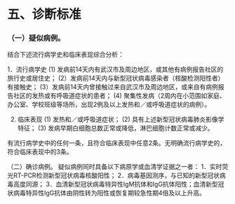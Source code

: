 # 五、诊断标准
### （一）疑似病例。
结合下述流行病学史和临床表现综合分析：

1．流行病学史
(1) 发病前14天内有武汉市及周边地区，或其他有病例报告社区的旅行史或居住史；
(2）发病前14天内与新型冠状病毒感染者（核酸检测阳性者）有接触史；
(3）发病前14天内曾接触过来自武汉市及周边地区，或来自有病例报告社区的发热或有呼吸道症状的患者；
(4) 聚集性发病（2周内在小范围如家庭、办公室、学校班级等场所，出现2例及以上发热和／或呼吸道症状的病例）。

2. 临床表现
(1) 发热和／或呼吸道症状；
(2) 具有上述新型冠状病毒肺炎影像学特征；
(3) 发病早期白细胞总数正常或降低，淋巴细胞计数正常或减少。

有流行病学史中的任何一条，且符合临床表现中任意2条。无明确流行病学史的，符合临床表现中的3条。

（二）确诊病例。
疑似病例同时具备以下病原学或血清学证据之一者： 
1．实时荧光RT-PCR检测新型冠状病毒核酸阳性；
2．病毒基因测序，与已知的新型冠状病毒高度同源；
3．血清新型冠状病毒特异性IgM抗体和IgG抗体阳性；血清新型冠状病毒特异性IgG抗体由阴性转为阳性或恢复期较急性期4倍及以上升高。

